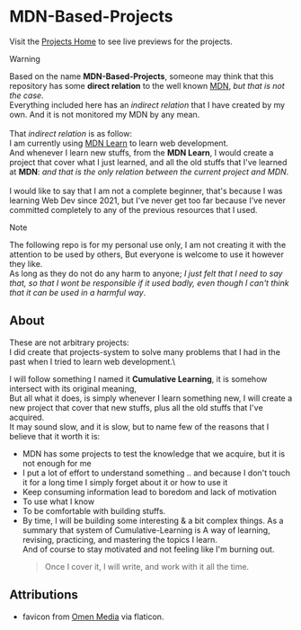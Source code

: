 # MDN-Based-Projects

Visit the [Projects Home](https://youssef-el-atmani.github.io/MDN-Based-Projects/index.html) to see live previews for the projects.

> [!WARNING]
> Based on the name **MDN-Based-Projects**, someone may think that this repository has some **direct relation** to the well known [MDN](https://developer.mozilla.org/en-US/), _but that is not the case_.\
> Everything included here has an _indirect relation_ that I have created by my own. And it is not monitored my MDN by any mean.
> \
> \
> That _indirect relation_ is as follow:\
> I am currently using [MDN Learn](https://developer.mozilla.org/en-US/docs/Learn_web_development) to learn web development.\
> And whenever I learn new stuffs, from the **MDN Learn**, I would create a project that cover what I just learned, and all the old stuffs that I've learned at **MDN**: _and that is the only relation between the current project and MDN_.\
> \
> I would like to say that I am not a complete beginner, that's because I was learning Web Dev since 2021, but I've never get too far because I've never committed completely to any of the previous resources that I used.

> [!NOTE]
> The following repo is for my personal use only, I am not creating it with the attention to be used by others,
> But everyone is welcome to use it however they like.\
> As long as they do not do any harm to anyone; _I just felt that I need to say that, so that I wont be responsible if it used badly, even though I can't think that it can be used in a harmful way_.

## About

These are not arbitrary projects:\
I did create that projects-system to solve many problems that I had in the past when I tried to learn web development.\

I will follow something I named it **Cumulative Learning**, it is somehow intersect with its original meaning,\
But all what it does, is simply whenever I learn something new, I will create a new project that cover that new stuffs, plus all the old stuffs that I've acquired.\
It may sound slow, and it is slow, but to name few of the reasons that I believe that it worth it is:

- MDN has some projects to test the knowledge that we acquire, but it is not enough for me
- I put a lot of effort to understand something .. and because I don't touch it for a long time I simply forget about it or how to use it
- Keep consuming information lead to boredom and lack of motivation
- To use what I know
- To be comfortable with building stuffs.
- By time, I will be building some interesting & a bit complex things.
  As a summary that system of Cumulative-Learning is A way of learning, revising, practicing, and mastering the topics I learn.\
  And of course to stay motivated and not feeling like I'm burning out.
  > Once I cover it, I will write, and work with it all the time.

## Attributions

- favicon from [Omen Media](https://www.flaticon.com/fr/icone-gratuite/lettre-m_6821379?term=m&page=1&position=43&origin=search&related_id=6821379) via flaticon.
